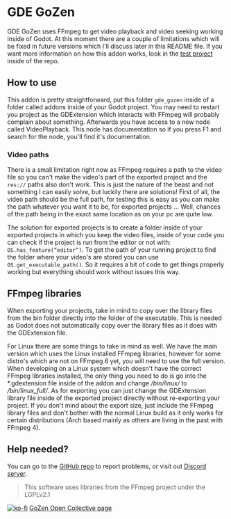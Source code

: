 # GDE GoZen

GDE GoZen uses FFmpeg to get video playback and video seeking working inside of Godot. At this moment there are a couple of limitations which will be fixed in future versions which I'll discuss later in this README file. If you want more information on how this addon works, look in the [test project](https://github.com/VoylinsGamedevJourney/gde_gozen/tree/master/test_room) inside of the repo.

## How to use

This addon is pretty straightforward, put this folder `gde_gozen` inside of a folder called addons inside of your Godot project. You may need to restart you project as the GDExtension which interacts with FFmpeg will probably complain about something. Afterwards you have access to a new node called VideoPlayback. This node has documentation so if you press F1 and search for the node, you'll find it's documentation.

### Video paths

There is a small limitation right now as FFmpeg requires a path to the video file so you can't make the video's part of the exported project and the `res://` paths also don't work. This is just the nature of the beast and not something I can easily solve, but luckily there are solutions! First of all, the video path should be the full path, for testing this is easy as you can make the path whatever you want it to be, for exported projects ... Well, chances of the path being in the exact same location as on your pc are quite low.

The solution for exported projects is to create a folder inside of your exported projects in which you keep the video files, inside of your code you can check if the project is run from the editor or not with: `OS.has_feature(“editor”)`. To get the path of your running project to find the folder where your video's are stored you can use `OS.get_executable_path()`. So it requires a bit of code to get things properly working but everything should work without issues this way.

## FFmpeg libraries

When exporting your projects, take in mind to copy over the library files from the bin folder directly into the folder of the executable. This is needed as Godot does not automatically copy over the library files as it does with the GDExtension file.

For Linux there are some things to take in mind as well. We have the main version which uses the Linux installed FFmpeg libraries, however for some distro's which are not on FFmpeg 6 yet, you will need to use the full version. When developing on a Linux system which doesn't have the correct FFmpeg libraries installed, the only thing you need to do is go into the *.gdextension file inside of the addon and change */bin/linux/* to */bin/linux_full/*. As for exporting you can just change the GDExtension library file inside of the exported project directly without re-exporting your project. If you don't mind about the export size, just include the FFmpeg library files and don't bother with the normal Linux build as it only works for certain distributions (Arch based mainly as others are living in the past with FFmpeg 4).

## Help needed?

You can go to the [GitHub repo](https://github.com/VoylinsGamedevJourney/gde_gozen/issues) to report problems, or visit out [Discord server](discord.gg/BdbUf7VKYC).

> This software uses libraries from the FFmpeg project under the LGPLv2.1

[![ko-fi](https://ko-fi.com/img/githubbutton_sm.svg)](https://ko-fi.com/R6R4M1UM6)
[GoZen Open Collective page](https://opencollective.com/gozen)
